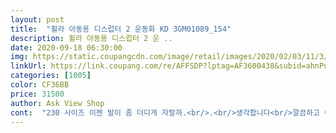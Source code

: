 ```yaml
---
layout: post 
title:  "휠라 아동용 디스럽터 2 운동화 KD 3GM01089_154" 
description: 휠라 아동용 디스럽터 2 운 ..
date: 2020-09-18 06:30:00 
img: https://static.coupangcdn.com/image/retail/images/2020/02/03/11/3/52aa4278-d7f1-4906-95f6-c8f2d03ffc9d.jpg 
linkUrl: https://link.coupang.com/re/AFFSDP?lptag=AF3600438&subid=ahnPublicAsk&pageKey=1343368026&itemId=2370793901&vendorItemId=70223713050&traceid=V0-113-961719b9578c7243 
categories: [1005] 
color: CF36BB 
price: 31500 
author: Ask View Shop 
cont:  "230 사이즈 이젠 발이 좀 더디게 자랄까.<br/>.<br/>생각합니다<br/>깔끔하고 이쁘네요.<br/><br/>나이키160신고있다가 새끼발가락이 낑기는지 불편해 해서 운동화보던중 눈에들어온 디자인입니다.<br/> 역시운동화는 화이트가이쁜거같아요 관리는 잘못하지만.<br/>.<br/>ㅜ.<br/>ㅜ 사이즈가 작게나왔다하여 170180사이에서 고민하다 180 구매했는데 180하길 잘했네요ㅎ아이도 맘에들어하고 만족합니다.<br/><br/>네이버 쿠팡 두번이나 실패하고 드뎌 성공했네요<br/>발볼이없어 신발 구매하기가 정말 애매합니다 ㅠ<br/>밝은색을 아이가 좋아해요<br/>신고벗기 조금  뻣뻣한감은 있지만 딸이좋아해요<br/>신발이 튼튼해 아이발도 보호해줄것같고<br/>아이가 맘에 들어하니 기분도좋네요^^<br/>올해까진 한해가 가기전에 작아져서 일년에 두번씩 바꿔준듯해요<br/>착한가격.<br/>빠른배송 감사드려요<br/>" 
---
```

